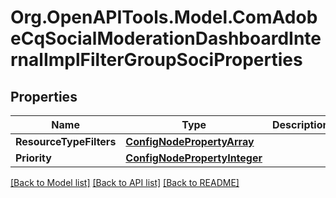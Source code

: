 # Org.OpenAPITools.Model.ComAdobeCqSocialModerationDashboardInternalImplFilterGroupSociProperties
## Properties

Name | Type | Description | Notes
------------ | ------------- | ------------- | -------------
**ResourceTypeFilters** | [**ConfigNodePropertyArray**](ConfigNodePropertyArray.md) |  | [optional] 
**Priority** | [**ConfigNodePropertyInteger**](ConfigNodePropertyInteger.md) |  | [optional] 

[[Back to Model list]](../README.md#documentation-for-models) [[Back to API list]](../README.md#documentation-for-api-endpoints) [[Back to README]](../README.md)

